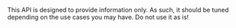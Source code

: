 This API is designed to provide information only. As such, it should be tuned depending on the use cases you may have. Do not use it as is!